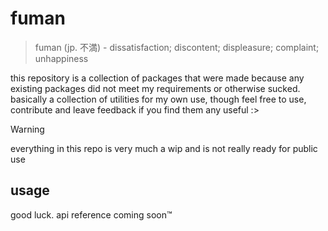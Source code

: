 # fuman

> fuman (jp. 不満) - dissatisfaction; discontent; displeasure; complaint; unhappiness

this repository is a collection of packages that were made because any existing packages did not meet my requirements or otherwise sucked.
basically a collection of utilities for my own use, though feel free to use, contribute and leave feedback if you find them any useful :>

> [!WARNING]
> everything in this repo is very much a wip and is not really ready for public use

## usage

good luck. api reference coming soon™
